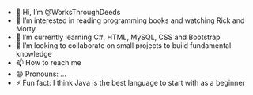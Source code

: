 - 👋 Hi, I’m @WorksThroughDeeds
- 👀 I’m interested in reading programming books and watching Rick and Morty
- 🌱 I’m currently learning C#, HTML, MySQL, CSS and Bootstrap
- 💞️ I’m looking to collaborate on small projects to build fundamental knowledge
- 📫 How to reach me 
- 😄 Pronouns: ...
- ⚡ Fun fact: I think Java is the best language to start with as a beginner

<!---
WorksThroughDeeds/WorksThroughDeeds is a ✨ special ✨ repository because its `README.md` (this file) appears on your GitHub profile.
You can click the Preview link to take a look at your changes.
--->
